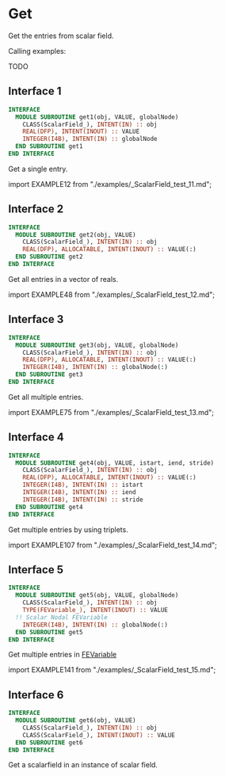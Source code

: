# Get

<!-- markdownlint-disable MD041 MD013 MD033 MD012 -->

Get the entries from scalar field.

Calling examples:

TODO

## Interface 1

<Tabs>
<TabItem value="interface" label="܀ Interface" default>

```fortran
INTERFACE
  MODULE SUBROUTINE get1(obj, VALUE, globalNode)
    CLASS(ScalarField_), INTENT(IN) :: obj
    REAL(DFP), INTENT(INOUT) :: VALUE
    INTEGER(I4B), INTENT(IN) :: globalNode
  END SUBROUTINE get1
END INTERFACE
```

Get a single entry.

</TabItem>

<TabItem value="example" label="️܀ See example">

import EXAMPLE12 from "./examples/_ScalarField_test_11.md";

<EXAMPLE12 />

</TabItem>

<TabItem value="close" label="↢ ">

</TabItem>
</Tabs>

## Interface 2

<Tabs>
<TabItem value="interface" label="܀ Interface" default>

```fortran
INTERFACE
  MODULE SUBROUTINE get2(obj, VALUE)
    CLASS(ScalarField_), INTENT(IN) :: obj
    REAL(DFP), ALLOCATABLE, INTENT(INOUT) :: VALUE(:)
  END SUBROUTINE get2
END INTERFACE
```

Get all entries in a vector of reals.

</TabItem>

<TabItem value="example" label="️܀ See example">

import EXAMPLE48 from "./examples/_ScalarField_test_12.md";

<EXAMPLE48 />

</TabItem>

<TabItem value="close" label="↢ ">

</TabItem>
</Tabs>

## Interface 3

<Tabs>
<TabItem value="interface" label="܀ Interface" default>

```fortran
INTERFACE
  MODULE SUBROUTINE get3(obj, VALUE, globalNode)
    CLASS(ScalarField_), INTENT(IN) :: obj
    REAL(DFP), ALLOCATABLE, INTENT(INOUT) :: VALUE(:)
    INTEGER(I4B), INTENT(IN) :: globalNode(:)
  END SUBROUTINE get3
END INTERFACE
```

Get all multiple entries.

</TabItem>

<TabItem value="example" label="️܀ See example">

import EXAMPLE75 from "./examples/_ScalarField_test_13.md";

<EXAMPLE75 />

</TabItem>

<TabItem value="close" label="↢ ">

</TabItem>
</Tabs>

## Interface 4

<Tabs>
<TabItem value="interface" label="܀ Interface" default>

```fortran
INTERFACE
  MODULE SUBROUTINE get4(obj, VALUE, istart, iend, stride)
    CLASS(ScalarField_), INTENT(IN) :: obj
    REAL(DFP), ALLOCATABLE, INTENT(INOUT) :: VALUE(:)
    INTEGER(I4B), INTENT(IN) :: istart
    INTEGER(I4B), INTENT(IN) :: iend
    INTEGER(I4B), INTENT(IN) :: stride
  END SUBROUTINE get4
END INTERFACE
```

Get multiple entries by using triplets.

</TabItem>

<TabItem value="example" label="️܀ See example">

import EXAMPLE107 from "./examples/_ScalarField_test_14.md";

<EXAMPLE107 />

</TabItem>

<TabItem value="close" label="↢ ">

</TabItem>
</Tabs>

## Interface 5

<Tabs>
<TabItem value="interface" label="܀ Interface" default>

```fortran
INTERFACE
  MODULE SUBROUTINE get5(obj, VALUE, globalNode)
    CLASS(ScalarField_), INTENT(IN) :: obj
    TYPE(FEVariable_), INTENT(INOUT) :: VALUE
  !! Scalar Nodal FEVariable
    INTEGER(I4B), INTENT(IN) :: globalNode(:)
  END SUBROUTINE get5
END INTERFACE
```

Get multiple entries in [FEVariable](../FEVariable/FEVariable_.md)

</TabItem>

<TabItem value="example" label="️܀ See example">

import EXAMPLE141 from "./examples/_ScalarField_test_15.md";

<EXAMPLE141 />

</TabItem>

<TabItem value="close" label="↢ ">

</TabItem>
</Tabs>

## Interface 6

```fortran
INTERFACE
  MODULE SUBROUTINE get6(obj, VALUE)
    CLASS(ScalarField_), INTENT(IN) :: obj
    CLASS(ScalarField_), INTENT(INOUT) :: VALUE
  END SUBROUTINE get6
END INTERFACE
```

Get a scalarfield in an instance of scalar field.
